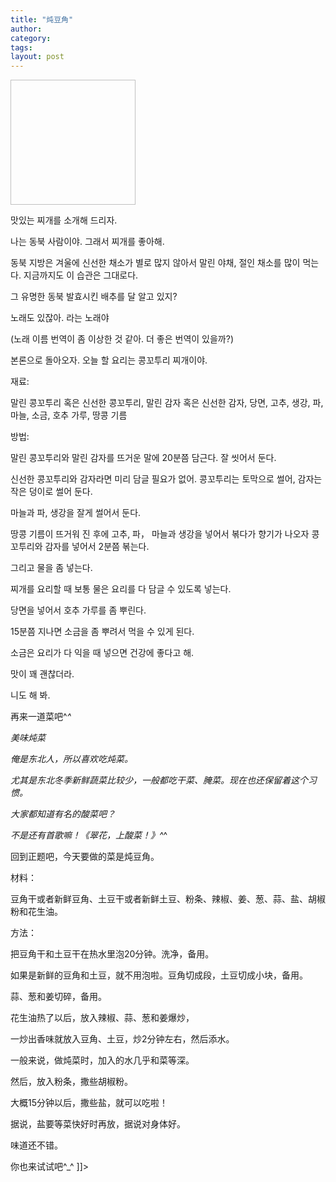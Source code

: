 ```yaml
---
title: "炖豆角"
author:
category: 
tags: 
layout: post
---
```

<img height="200" width="200"></a>

맛있는 찌개를 소개해 드리자.

나는 동북 사람이야. 그래서 찌개를 좋아해.

동북 지방은 겨울에 신선한 채소가 별로 많지 않아서 말린 야채, 절인 채소를 많이 먹는다. 지금까지도 이 습관은 그대로다.

그 유명한 동북 발효시킨 배추를 달 알고 있지?

노래도 있잖아.  라는 노래야

(노래 이름 번역이 좀 이상한 것 같아. 더 좋은 번역이 있을까?)

본론으로 돌아오자. 오늘 할 요리는 콩꼬투리 찌개이야.

재료: 

말린 콩꼬투리 혹은 신선한 콩꼬투리, 말린 감자 혹은 신선한 감자, 당면, 고추, 생강, 파, 마늘, 소금, 호추 가루, 땅콩 기름

방법: 

말린 콩꼬투리와 말린 감자를 뜨거운 말에 20분쯤 담근다. 잘 씻어서 둔다.

신선한 콩꼬투리와 감자라면 미리 담글 필요가 없어. 콩꼬투리는 토막으로 썰어, 감자는 작은 덩이로 썰어 둔다.  

마늘과 파, 생강을 잘게 썰어서 둔다.

땅콩 기름이 뜨거워 진 후에 고추, 파， 마늘과 생강을 넣어서 볶다가 향기가 나오자 콩꼬투리와 감자를 넣어서 2분쯤 볶는다. 

그리고 물을 좀 넣는다. 

찌개를 요리할 때 보통 물은 요리를 다 담글 수 있도록 넣는다. 

당면을 넣어서 호추 가루를 좀 뿌린다.

15분쯤 지나면 소금을 좀 뿌려서 먹을 수 있게 된다.

소금은 요리가 다 익을 때 넣으면 건강에 좋다고 해.

맛이 꽤 괜찮더라. 

니도 해 봐.

再来一道菜吧^<em>^

美味炖菜

俺是东北人，所以喜欢吃炖菜。

尤其是东北冬季新鲜蔬菜比较少，一般都吃干菜、腌菜。现在也还保留着这个习惯。

大家都知道有名的酸菜吧？

不是还有首歌嘛！《翠花，上酸菜！》^</em>^

回到正题吧，今天要做的菜是炖豆角。

材料：

豆角干或者新鲜豆角、土豆干或者新鲜土豆、粉条、辣椒、姜、葱、蒜、盐、胡椒粉和花生油。

方法：

把豆角干和土豆干在热水里泡20分钟。洗净，备用。

如果是新鲜的豆角和土豆，就不用泡啦。豆角切成段，土豆切成小块，备用。

蒜、葱和姜切碎，备用。

花生油热了以后，放入辣椒、蒜、葱和姜爆炒，

一炒出香味就放入豆角、土豆，炒2分钟左右，然后添水。

一般来说，做炖菜时，加入的水几乎和菜等深。

然后，放入粉条，撒些胡椒粉。

大概15分钟以后，撒些盐，就可以吃啦！

据说，盐要等菜快好时再放，据说对身体好。

味道还不错。

你也来试试吧^_^ ]]>

